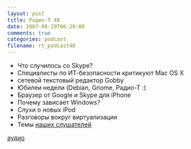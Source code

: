 ```yaml
---
layout: post
title: Радио-T 48
date: 2007-08-19T06:29:00
comments: true
categories: podcast
filename: rt_podcast48
---
```



- Что случилось со Skype?
- Специалисты по ИТ-безопасности критикуют Mac OS X
- сетевой текстовый редактор Gobby
- Юбилеи недели (Debian, Gnome, Радио-Т :)
- Браузер от Google и Skype для iPhone
- Почему зависает Windows?
- Слухи о новых iPod
- Разговоры вокруг виртуализации
- Темы [наших слушателей](http://radio-t.com/index.php/2007/08/15/temyi-dlya-47-2/#comments)

[аудио](http://cdn.radio-t.com/rt_podcast48.mp3)
<audio src="http://cdn.radio-t.com/rt_podcast48.mp3" preload="none"></audio>

